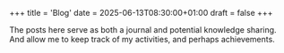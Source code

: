 +++
title = 'Blog'
date = 2025-06-13T08:30:00+01:00
draft = false
+++

The posts here serve as both a journal and potential knowledge sharing. And allow me to keep track of my activities, and perhaps achievements.
